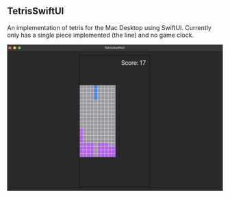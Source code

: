 ## TetrisSwiftUI

An implementation of tetris for the Mac Desktop using SwiftUI. Currently only has a single piece implemented (the line) and no game clock. 

![Screenshot](assets/images/game-screen.jpg)

